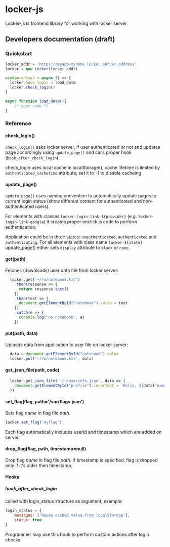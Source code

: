 # locker-js

Locker-js is frontend library for working with locker server

## Developers documentation (draft)

### Quickstart
~~~js
locker_addr = 'https://myapp-myname.locker.server.address'
locker = new Locker(locker_addr)

window.onload = async () => {
  locker.hook_login = load_data
  locker.check_login()
}

async function load_data(){
    /* your code */
}
~~~

### Reference

#### check_login()
`check_login()` asks locker server, if user authenticated or not and updates page accordingly using `update_page()` and calls proper hook (`hook_after_check_login`). 

check_login uses local cache in localStorage(), cache lifetime is limited by `authenticated_cachetime` attribute, set it to -1 to disable cacheing

#### update_page()
`update_page()` uses naming convention to automatically update pages to current login status (show different content for authenticated and non-authenticated users).

For elements with classes `locker-login-link-${provider}` (e.g. `locker-login-link-google`) it creates proper onclick js code to perform authentication.

Application could be in three states: `unauthenticated`, `authenticated` and `authenticating`. For all elements with class name `locker-${state}` update_page() either sets `display` attribute to `block` or `none`.


#### get(path)
Fetches (downloads) user data file from locker server:
~~~js
  locker.get('~/rw/notebook.txt')
    .then(response => {
      return response.text()
    })
    .then(text => {
      document.getElementById("notebook").value = text
    })
    .catch(e => {
      console.log("no notebook", e)
    })
~~~

#### put(path, data)
Uploads data from application to user file on locker server:
~~~~js
  data = document.getElementById("notebook").value
  locker.put('~/rw/notebook.txt', data)
~~~~

#### get_json_file(path, code)
~~~js
  locker.get_json_file('~/r/userinfo.json', data => {
    document.getElementById("profile").innerText = `Hello, ${data['name']} <${data['email']}>!`
  })
~~~

#### set_flag(flag, path='/var/flags.json')
Sets flag *name* in flag file *path*.
~~~js
locker.set_flag('myflag')
~~~

Each flag automatically includes userid and timestamp which are added on server.

#### drop_flag(flag, path, timestamp=null)
Drop flag *name* in flag file *path*. If timestamp is specified, flag is dropped only if it's older then timestamp.

#### Hooks

##### hook_after_check_login
called with login_status structure as argument, example:
~~~js
login_status = {
    messages: ['Reuse cached value from localStorage'],
    status: true
}
~~~

Programmer may use this hook to perform custom actions after login checks
